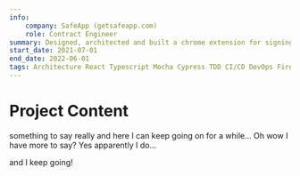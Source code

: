 ```yaml
---
info:
    company: SafeApp (getsafeapp.com)
    role: Contract Engineer
summary: Designed, architected and built a chrome extension for signing & encrypting Gmail emails, along withthe back-end services on Firebase. Establish CI/CD - including automated testing and deployment to a test environment, and a manual release trigger for production. Provided guidance and support to an additional developer who joined near the end of my contract, to allow them to take over the project.
start_date: 2021-07-01
end_date: 2022-06-01
tags: Architecture React Typescript Mocha Cypress TDD CI/CD DevOps Firebase Twilio OpenPGP Encryption Chrome-Extensions GMail
---
```


# Project Content

something to say really and here I can keep going on for a while...
Oh wow I have more to say? Yes apparently I do...

and I keep going!